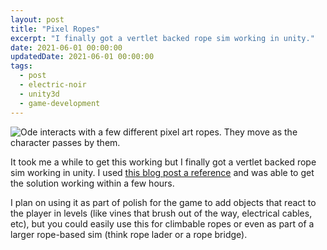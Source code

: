 ```yaml
---
layout: post
title: "Pixel Ropes"
excerpt: "I finally got a vertlet backed rope sim working in unity."
date: 2021-06-01 00:00:00
updatedDate: 2021-06-01 00:00:00
tags:
  - post
  - electric-noir
  - unity3d
  - game-development
---
```


<img src="https://imgur.com/5Jd589i.gif" alt="Ode interacts with a few different pixel art ropes. They move as the character passes by them." />

It took me a while to get this working but I finally got a vertlet backed rope sim working in unity. I used [this blog post a reference](http://toqoz.fyi/game-rope.html) and was able to get the solution working within a few hours.

I plan on using it as part of polish for the game to add objects that react to the player in levels (like vines that brush out of the way, electrical cables, etc), but you could easily use this for climbable ropes or even as part of a larger rope-based sim (think rope lader or a rope bridge).